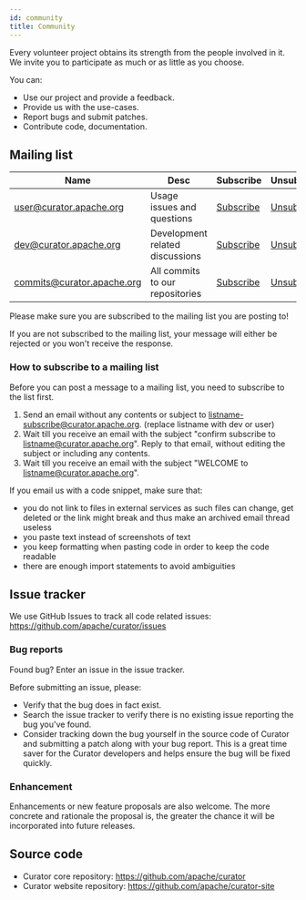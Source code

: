 ```yaml
---
id: community
title: Community
---
```


Every volunteer project obtains its strength from the people involved in it. We invite you to participate as much or as little as you choose.

You can:

* Use our project and provide a feedback.
* Provide us with the use-cases.
* Report bugs and submit patches.
* Contribute code, documentation.

## Mailing list

| Name                       | Desc                            | Subscribe                                                | Unsubscribe                                                  | Post                                   | Archive                                                                  |
|----------------------------|---------------------------------|----------------------------------------------------------|--------------------------------------------------------------|----------------------------------------|--------------------------------------------------------------------------|
| user@curator.apache.org    | Usage issues and questions      | [Subscribe](mailto:user-subscribe@curator.apache.org)    | [Unsubscribe](mailto:user-unsubscribe@curator.apache.org)    | [Post](mailto:user@curator.apache.org) | [Archive](https://lists.apache.org/list.html?user@curator.apache.org)    |
| dev@curator.apache.org     | Development related discussions | [Subscribe](mailto:dev-subscribe@curator.apache.org)     | [Unsubscribe](mailto:dev-unsubscribe@curator.apache.org)     | [Post](mailto:dev@curator.apache.org)  | [Archive](https://lists.apache.org/list.html?dev@curator.apache.org)     |
| commits@curator.apache.org | All commits to our repositories | [Subscribe](mailto:commits-subscribe@curator.apache.org) | [Unsubscribe](mailto:commits-unsubscribe@curator.apache.org) | Read only list                         | [Archive](https://lists.apache.org/list.html?commits@curator.apache.org) |

Please make sure you are subscribed to the mailing list you are posting to!

If you are not subscribed to the mailing list, your message will either be rejected or you won't receive the response.

### How to subscribe to a mailing list

Before you can post a message to a mailing list, you need to subscribe to the list first.

1. Send an email without any contents or subject to listname-subscribe@curator.apache.org. (replace listname with dev or user)
2. Wait till you receive an email with the subject "confirm subscribe to listname@curator.apache.org". Reply to that email, without editing the subject or including any contents.
3. Wait till you receive an email with the subject "WELCOME to listname@curator.apache.org".

If you email us with a code snippet, make sure that:

* you do not link to files in external services as such files can change, get deleted or the link might break and thus make an archived email thread useless
* you paste text instead of screenshots of text
* you keep formatting when pasting code in order to keep the code readable
* there are enough import statements to avoid ambiguities

## Issue tracker

We use GitHub Issues to track all code related issues: https://github.com/apache/curator/issues

### Bug reports

Found bug? Enter an issue in the issue tracker.

Before submitting an issue, please:

* Verify that the bug does in fact exist.
* Search the issue tracker to verify there is no existing issue reporting the bug you've found.
* Consider tracking down the bug yourself in the source code of Curator and submitting a patch along with your bug report. This is a great time saver for the Curator developers and helps ensure the bug will be fixed quickly.

### Enhancement

Enhancements or new feature proposals are also welcome. The more concrete and rationale the proposal is, the greater the chance it will be incorporated into future releases.

## Source code

* Curator core repository: https://github.com/apache/curator
* Curator website repository: https://github.com/apache/curator-site

